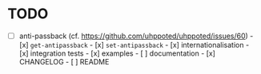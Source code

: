 # TODO

- [ ] anti-passback (cf. https://github.com/uhppoted/uhppoted/issues/60)
      - [x] `get-antipassback`
      - [x] `set-antipassback`
      - [x] internationalisation
      - [x] integration tests
      - [x] examples
      - [ ] documentation
      - [x] CHANGELOG
      - [ ] README

